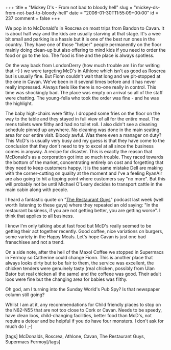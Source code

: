 +++
title = "Mickey D's - From not bad to bloody hell"
slug = "mickey-ds-from-not-bad-to-bloody-hell"
date = "2006-01-30T11:55:09+00:00"
id = 237
comment = false
+++

We pop in to McDonald's in Roscrea on most trips from Bandon to Cavan. It is about half way and the kids are usually starving at that stage. It's a wee bit small and parking is a hassle but it is one of the best run ones in the country. They have one of those "helper" people permanently on the floor mainly doing clean-up but also offering to mind kids if you need to order the food or go to the loo. The food is fine and the place is always spotless.

On the way back from LondonDerry (how much trouble am I in for writing that :-) ) we were targeting McD's in Athlone which isn't as good as Roscrea but is usually fine. But Fionn couldn't wait that long and we pit-stopped at the one in Cavan. We've been in it several times before and it has never really impressed. Always feels like there is no-one really in control. This time was shockingly bad. The place was empty on arrival so all of the staff were chatting. The young-fella who took the order was fine - and he was the highlight.

The baby high-chairs were filthy. I dropped some fries on the floor on the way to the table and they stayed in full view of all for the entire meal. The mens toilets were filthy and had no toilet roll. I also didn't see a cleaning schedule pinned up anywhere. No cleaning was done in the main seating area for our entire visit. Bloody awful. Was there even a manager on duty?
This McD's is usually very busy and my guess is that they have come to the conclusion that they don't need to try to excel at all since the business comes in anyway. A recipe for disaster. This is exactly the reason that McDonald's as a corporation got into so much trouble. They raced towards the bottom of the market, concentrating entirely on cost and forgetting that they need to keep customers happy. It is the same mistake Dell are making with the corner-cutting on quality at the moment and I've a feeling RyanAir are also going to hit a tipping point where customers say "no more". But this will probably not be until Michael O'Leary decides to transport cattle in the main cabin along with people.

I heard a fantastic quote on "[The Restaurant Guys](http://www.restaurantguysradio.com/sle/rg/)" podcast last week (well worth listening to these guys) where they repeated an old saying: "In the restaurant business, if you are not getting better, you are getting worse". I think that applies to all business.

I know I'm only talking about fast food but McD's really seemed to be getting their act together recently. Good coffee, nice variations on burgers, some variety in the Happy Meals. Let's hope Cavan is just one bad franschisee and not a trend.

On a side note, after the hell of the Maxol Coffee we stopped in Supermacs in Fermoy so Catherine could change Fionn. This is another place that always looks dirty but to be fair to them, the service was excellent, the chicken tenders were genuinely tasty (real chicken, possibly from Ulan Bator but real chicken all the same) and the coffeee was good. Their adult loos were fine but the changing area for babies was flithy.

Oh god, am I turning into the Sunday World's Pub Spy? Is that newspaper column still going?

Whilst I am at it, any recommendations for Child friendly places to stop on the N62-N55 that are not too close to Cork or Cavan. Needs to be speedy, have clean loos, child-changing facilities, better food than McD's, not require a detour and be helpful if you do have four monsters. I don't ask for much do I ;-)

[tags] McDonalds, Roscrea, Athlone, Cavan, The Restaurant Guys, Supermacs Fermoy[/tags]
